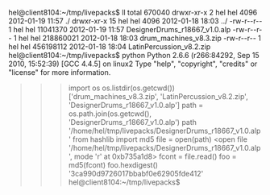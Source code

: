 hel@client8104:~/tmp/livepacks$ ll
total 670040
drwxr-xr-x  2 hel hel      4096 2012-01-19 11:57 ./
drwxr-xr-x 15 hel hel      4096 2012-01-18 18:03 ../
-rw-r--r--  1 hel hel  11041370 2012-01-19 11:57 DesignerDrums_r18667_v1.0.alp
-rw-r--r--  1 hel hel 218860021 2012-01-18 18:03 drum_machines_v8.3.zip
-rw-r--r--  1 hel hel 456198112 2012-01-18 18:04 LatinPercussion_v8.2.zip
hel@client8104:~/tmp/livepacks$ python
Python 2.6.6 (r266:84292, Sep 15 2010, 15:52:39)
[GCC 4.4.5] on linux2
Type "help", "copyright", "credits" or "license" for more information.
>>> import os
>>> os.listdir(os.getcwd())
['drum_machines_v8.3.zip', 'LatinPercussion_v8.2.zip', 'DesignerDrums_r18667_v1.0.alp']
>>> path = os.path.join(os.getcwd(), 'DesignerDrums_r18667_v1.0.alp')
>>> path
'/home/hel/tmp/livepacks/DesignerDrums_r18667_v1.0.alp'
>>> from hashlib import md5
>>> file = open(path)
<open file '/home/hel/tmp/livepacks/DesignerDrums_r18667_v1.0.alp', mode 'r' at 0xb735a1d8>
>>> fcont = file.read()
>>> foo = md5(fcont)
>>> foo.hexdigest()
'3ca990d9726017bbabf0e62905fde412'
hel@client8104:~/tmp/livepacks$
